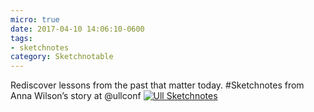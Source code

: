```yaml
---
micro: true
date: 2017-04-10 14:06:10-0600
tags:
- sketchnotes
category: Sketchnotable
---
```


Rediscover lessons from the past that matter today. #Sketchnotes from Anna Wilson’s story at @ullconf [![Ull Sketchnotes](/uploads/2018/c537a69aa7.jpg)](/uploads/2018/c537a69aa7.jpg)